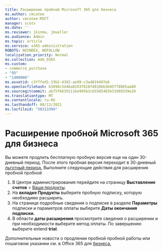 ```yaml
---
title: Расширение пробной Microsoft 365 для бизнеса
ms.author: cmcatee
author: cmcatee-MSFT
manager: scotv
ms.date: ''
ms.reviewer: jkinma, jmueller
ms.audience: Admin
ms.topic: article
ms.service: o365-administration
ROBOTS: NOINDEX, NOFOLLOW
localization_priority: Normal
ms.collection: Adm_O365
ms.custom:
- commerce_purchase
- "95"
- "1400006"
ms.assetid: c3fffed1-33b2-4382-ae99-c3a4816497e6
ms.openlocfilehash: b3898c5446a8193f818fd810bb3645f78865aa80
ms.sourcegitcommit: ab75f66355116e995b3cb5505465b31989339e28
ms.translationtype: MT
ms.contentlocale: ru-RU
ms.lasthandoff: 08/13/2021
ms.locfileid: "58313394"
---
```

# <a name="extend-your-trial-for-microsoft-365-for-business"></a>Расширение пробной Microsoft 365 для бизнеса

Вы можете продлить бесплатную пробную версия еще на один 30-дневный период. После этого пробная версия переходит в 30-дневный [льготный период.](https://docs.microsoft.com/alchemyinsights/grace-period-for-microsoft-365-free-trial) Выполните следующие действия для расширения пробной пробной
  
1. В Центре администрирования перейдите на страницу **Выставление счетов** \> [Ваши продукты](https://go.microsoft.com/fwlink/p/?linkid=842054).
2. На **вкладке Продукты** выберите пробную подписку, которую необходимо расширить.
3. На странице подробные сведения о подписке в разделе **Параметры** подписки и параметров оплаты выберите **Даты окончания подписки.**
4. В области **даты расширения** просмотрите сведения о расширении и при необходимости выберите метод оплаты. По завершению выберите extend **trial**.

Дополнительные новости о продлении пробной пробной работы или пошаговом указании см. в Office 365 для [бизнеса.](https://docs.microsoft.com/microsoft-365/commerce/extend-your-trial)